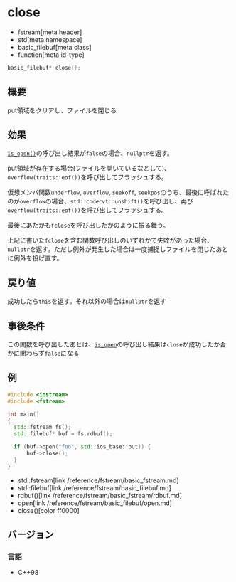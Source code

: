 # close
* fstream[meta header]
* std[meta namespace]
* basic_filebuf[meta class]
* function[meta id-type]

```cpp
basic_filebuf* close();
```

## 概要

put領域をクリアし、ファイルを閉じる

## 効果

[`is_open()`](is_open.md)の呼び出し結果が`false`の場合、`nullptr`を返す。

put領域が存在する場合(ファイルを開いているなどして)、`overflow(traits::eof())`を呼び出してフラッシュする。

仮想メンバ関数`underflow`, `overflow`, `seekoff`,  `seekpos`のうち、最後に呼ばれたのが`overflow`の場合、`std::codecvt::unshift()`を呼び出し、再び`overflow(traits::eof())`を呼び出してフラッシュする。

最後にあたかも`fclose`を呼び出したかのように振る舞う。

上記に書いた`fclose`を含む関数呼び出しのいずれかで失敗があった場合、`nullptr`を返す。ただし例外が発生した場合は一度捕捉しファイルを閉じたあとに例外を投げ直す。

## 戻り値

成功したら`this`を返す。それ以外の場合は`nullptr`を返す

## 事後条件

この関数を呼び出したあとは、[`is_open`](is_open.md)の呼び出し結果は`close`が成功したか否かに関わらず`false`になる

## 例

```cpp example
#include <iostream>
#include <fstream>

int main()
{
  std::fstream fs();
  std::filebuf* buf = fs.rdbuf();

  if (buf->open("foo", std::ios_base::out)) {
      buf->close();
  }
}
```
* std::fstream[link /reference/fstream/basic_fstream.md]
* std::filebuf[link /reference/fstream/basic_filebuf.md]
* rdbuf()[link /reference/fstream/basic_fstream/rdbuf.md]
* open[link /reference/fstream/basic_filebuf/open.md]
* close()[color ff0000]

## バージョン
### 言語
- C++98
